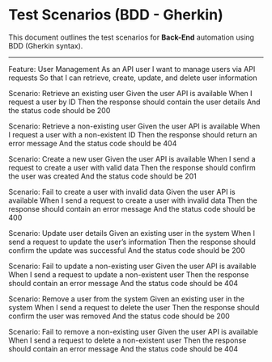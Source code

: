 # Test Scenarios (BDD - Gherkin)

This document outlines the test scenarios for **Back-End** automation using BDD (Gherkin syntax).

---
Feature: User Management
  As an API user
  I want to manage users via API requests
  So that I can retrieve, create, update, and delete user information

  Scenario: Retrieve an existing user
    Given the user API is available
    When I request a user by ID
    Then the response should contain the user details
    And the status code should be 200

  Scenario: Retrieve a non-existing user
    Given the user API is available
    When I request a user with a non-existent ID
    Then the response should return an error message
    And the status code should be 404

  Scenario: Create a new user
    Given the user API is available
    When I send a request to create a user with valid data
    Then the response should confirm the user was created
    And the status code should be 201

  Scenario: Fail to create a user with invalid data
    Given the user API is available
    When I send a request to create a user with invalid data
    Then the response should contain an error message
    And the status code should be 400

  Scenario: Update user details
    Given an existing user in the system
    When I send a request to update the user’s information
    Then the response should confirm the update was successful
    And the status code should be 200

  Scenario: Fail to update a non-existing user
    Given the user API is available
    When I send a request to update a non-existent user
    Then the response should contain an error message
    And the status code should be 404

  Scenario: Remove a user from the system
    Given an existing user in the system
    When I send a request to delete the user
    Then the response should confirm the user was removed
    And the status code should be 200

  Scenario: Fail to remove a non-existing user
    Given the user API is available
    When I send a request to delete a non-existent user
    Then the response should contain an error message
    And the status code should be 404
